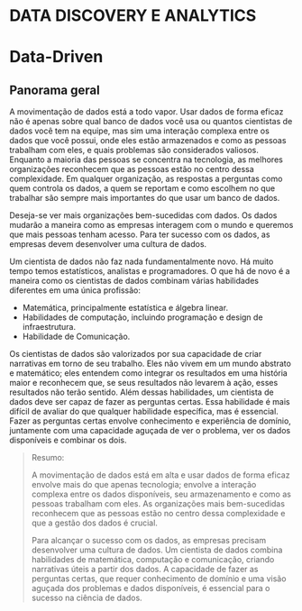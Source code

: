 # DATA DISCOVERY E ANALYTICS

# Data-Driven

## Panorama geral

A movimentação de dados está a todo vapor. Usar dados de forma eficaz não é apenas sobre qual banco de dados você usa ou quantos cientistas de dados você tem na equipe, mas sim uma interação complexa entre os dados que você possui, onde eles estão armazenados e como as pessoas trabalham com eles, e quais problemas são considerados valiosos. Enquanto a maioria das pessoas se concentra na tecnologia, as melhores organizações reconhecem que as pessoas estão no centro dessa complexidade. Em qualquer organização, as respostas a perguntas como quem controla os dados, a quem se reportam e como escolhem no que trabalhar são sempre mais importantes do que usar um banco de dados.

Deseja-se ver mais organizações bem-sucedidas com dados. Os dados mudarão a maneira como as empresas interagem com o mundo e queremos que mais pessoas tenham acesso. Para ter sucesso com os dados, as empresas devem desenvolver uma cultura de dados.

Um cientista de dados não faz nada fundamentalmente novo. Há muito tempo temos estatísticos, analistas e programadores. O que há de novo é a maneira como os cientistas de dados combinam várias habilidades diferentes em uma única profissão:
- Matemática, principalmente estatística e álgebra linear.
- Habilidades de computação, incluindo programação e design de infraestrutura.
- Habilidade de Comunicação.

Os cientistas de dados são valorizados por sua capacidade de criar narrativas em torno de seu trabalho. Eles não vivem em um mundo abstrato e matemático; eles entendem como integrar os resultados em uma história maior e reconhecem que, se seus resultados não levarem à ação, esses resultados não terão sentido. Além dessas habilidades, um cientista de dados deve ser capaz de fazer as perguntas certas. Essa habilidade é mais difícil de avaliar do que qualquer habilidade específica, mas é essencial. Fazer as perguntas certas envolve conhecimento e experiência de domínio, juntamente com uma capacidade aguçada de ver o problema, ver os dados disponíveis e combinar os dois.

> Resumo:
>
> A movimentação de dados está em alta e usar dados de forma eficaz envolve mais do que apenas tecnologia; envolve a interação complexa entre os dados disponíveis, seu armazenamento e como as pessoas trabalham com eles. As organizações mais bem-sucedidas reconhecem que as pessoas estão no centro dessa complexidade e que a gestão dos dados é crucial.
>
> Para alcançar o sucesso com os dados, as empresas precisam desenvolver uma cultura de dados. Um cientista de dados combina habilidades de matemática, computação e comunicação, criando narrativas úteis a partir dos dados. A capacidade de fazer as perguntas certas, que requer conhecimento de domínio e uma visão aguçada dos problemas e dados disponíveis, é essencial para o sucesso na ciência de dados.

